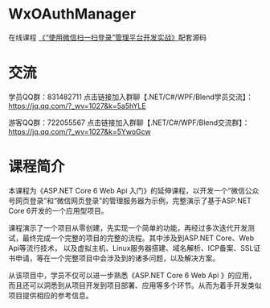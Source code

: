 # WxOAuthManager
在线课程 <a href="https://ke.qq.com/core/course.html?cid=5816360">《“使用微信扫一扫登录”管理平台开发实战》</a>配套源码


# 交流

学员QQ群：831482711  点击链接加入群聊【.NET/C#/WPF/Blend学员交流】：https://jq.qq.com/?_wv=1027&k=5a5hYLE

游客QQ群：722055567  点击链接加入群聊【.NET/C#/WPF/Blend交流群】：https://jq.qq.com/?_wv=1027&k=5YwoGcw

# 课程简介

本课程为《ASP.NET Core 6 Web Api 入门》的延伸课程，以开发一个“微信公众号网页登录”和“微信网页登录”的管理服务器为示例，完整演示了基于ASP.NET Core 6开发的一个应用型项目。

课程演示了一个项目从零创建，先实现一个简单的功能，再经过多次迭代开发测试，最终完成一个完整的项目的完整的流程。其中涉及到ASP.NET Core、Web Api等流行技术，
以及虚拟主机、Linux服务器搭建、域名解析、ICP备案、SSL证书申请，等在一个完整项目中会涉及到的诸多问题，以及解决方案。

从该项目中，学员不仅可以进一步熟悉《ASP.NET Core 6 Web Api 》的应用，而且还可以洞悉到从项目开发到项目部署、应用等多个环节。从而为着手开发类似项目提供相应的参考信息。


